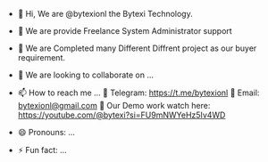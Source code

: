 - 👋 Hi, We are @bytexionl the Bytexi Technology.
- 👀 We are provide Freelance System Administrator support 
- 🌱 We are Completed many Different Diffrent project as our buyer requirement.
- 💞️ We are looking to collaborate on ...
- 📫 How to reach me ...
🔗 Telegram: https://t.me/bytexionl
📧 Email: bytexionl@gmail.com
🔗 Our Demo work watch here: https://youtube.com/@bytexi?si=FU9mNWYeHz5Iv4WD

- 😄 Pronouns: ...
- ⚡ Fun fact: ...

<!---
Bytexionl/Bytexionl is a ✨ special ✨ repository because its `README.md` (this file) appears on your GitHub profile.
You can click the Preview link to take a look at your changes.
--->
